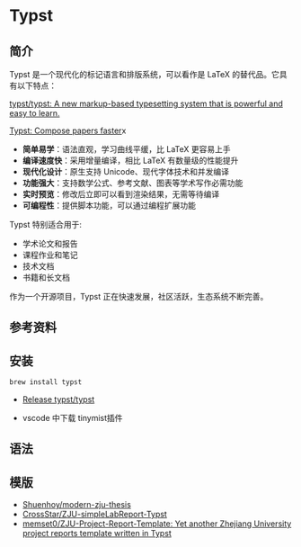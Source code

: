 # Typst

## 简介
Typst 是一个现代化的标记语言和排版系统，可以看作是 LaTeX 的替代品。它具有以下特点：

[typst/typst: A new markup-based typesetting system that is powerful and easy to learn.](https://github.com/typst/typst)

[Typst: Compose papers faster](https://typst.app/)x

- **简单易学**：语法直观，学习曲线平缓，比 LaTeX 更容易上手
- **编译速度快**：采用增量编译，相比 LaTeX 有数量级的性能提升
- **现代化设计**：原生支持 Unicode、现代字体技术和并发编译
- **功能强大**：支持数学公式、参考文献、图表等学术写作必需功能
- **实时预览**：修改后立即可以看到渲染结果，无需等待编译
- **可编程性**：提供脚本功能，可以通过编程扩展功能

Typst 特别适合用于:
- 学术论文和报告
- 课程作业和笔记
- 技术文档
- 书籍和长文档

作为一个开源项目，Typst 正在快速发展，社区活跃，生态系统不断完善。


## 参考资料


## 安装

```bash
brew install typst
```

- [Release typst/typst](https://github.com/typst/typst/releases/)

- vscode 中下载 tinymist插件

## 语法


## 模版 
- [Shuenhoy/modern-zju-thesis](https://github.com/Shuenhoy/modern-zju-thesis)
- [CrossStar/ZJU-simpleLabReport-Typst](https://github.com/CrossStar/ZJU-simpleLabReport-Typst)
- [memset0/ZJU-Project-Report-Template: Yet another Zhejiang University project reports template written in Typst](https://github.com/memset0/ZJU-Project-Report-Template)
